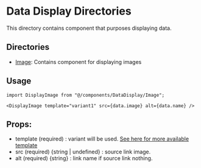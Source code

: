 # Data Display Directories

This directory contains component that purposes displaying data.

## Directories

- [Image](./Image/README.md): Contains component for displaying images

## Usage

```
import DisplayImage from "@/components/DataDisplay/Image";

<DisplayImage template="variant1" src={data.image} alt={data.name} />
```

## Props:

- template (required) : variant will be used. [See here for more available template](/src/@types/components.d.ts)
- src (required) {string | undefined} : source link image.
- alt (required) {string} : link name if source link nothing.

